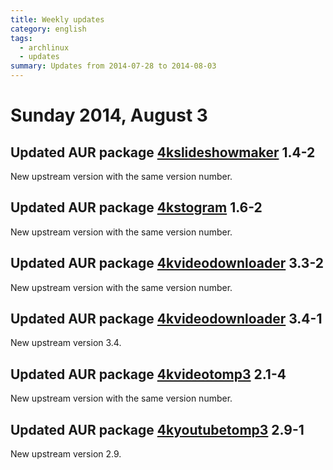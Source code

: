 ```yaml
---
title: Weekly updates
category: english
tags:
  - archlinux
  - updates
summary: Updates from 2014-07-28 to 2014-08-03
---
```


# Sunday 2014, August 3

## Updated AUR package **[4kslideshowmaker][aur-4kslideshowmaker] 1.4-2**
New upstream version with the same version number.

## Updated AUR package **[4kstogram][aur-4kstogram] 1.6-2**
New upstream version with the same version number.

## Updated AUR package **[4kvideodownloader][aur-4kvideodownloader] 3.3-2**
New upstream version with the same version number.

## Updated AUR package **[4kvideodownloader][aur-4kvideodownloader] 3.4-1**
New upstream version 3.4.

## Updated AUR package **[4kvideotomp3][aur-4kvideotomp3] 2.1-4**
New upstream version with the same version number.

## Updated AUR package **[4kyoutubetomp3][aur-4kyoutubetomp3] 2.9-1**
New upstream version 2.9.


[aur-4kslideshowmaker]: https://aur.archlinux.org/packages/4kslideshowmaker/
[aur-4kstogram]: https://aur.archlinux.org/packages/4kstogram/
[aur-4kvideodownloader]: https://aur.archlinux.org/packages/4kvideodownloader/
[aur-4kvideotomp3]: https://aur.archlinux.org/packages/4kvideotomp3/
[aur-4kyoutubetomp3]: https://aur.archlinux.org/packages/4kyoutubetomp3/
